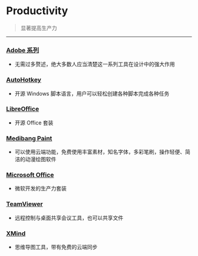# Productivity

> 显著提高生产力
>

---

### [Adobe 系列](https://www.adobe.com/)

- 无需过多赘述，绝大多数人应当清楚这一系列工具在设计中的强大作用

### [AutoHotkey](https://www.autohotkey.com/)

- 开源 Windows 脚本语言，用户可以轻松创建各种脚本完成各种任务

### [LibreOffice](https://www.libreoffice.org/)

- 开源 Office 套装

### [Medibang Paint](https://medibangpaint.com/zh_CN/)

- 可以使用云端功能，免费使用丰富素材，知名字体，多彩笔刷，操作轻便、简洁的动漫绘图软件

### [Microsoft Office](https://www.office.com)

- 微软开发的生产力套装

### [TeamViewer](https://www.teamviewer.com/)

- 远程控制与桌面共享会议工具，也可以共享文件

### [XMind](https://www.xmind.net/)

- 思维导图工具，带有免费的云端同步